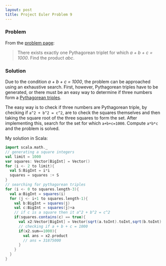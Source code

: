 ```yaml
--- 
layout: post
title: Project Euler Problem 9 
--- 
```


### Problem 
From the [problem page](https://projecteuler.net/problem=9):
> There exists exactly one Pythagorean triplet for which *a + b + c = 1000*.
> Find the product *abc*.

### Solution 
Due to the condition *a + b + c = 1000*, the problem can be approached using an exhaustive search. First, however, Pythagorean triples 
have to be generated, or there must be an easy way to determine if three numbers form a [Pythagorean triples](https://en.wikipedia.org/wiki/Pythagorean_triple). 

The easy way is to check if three numbers are Pythagorean triple, by checking if ```a^2 + b^2 = c^2```, are to check the squares themselves and 
then taking the square root of the three squares to form the set. After implementing this, search for the set for which ```a+b+c=1000```.
Compute ```a*b*c``` and the problem is solved. 

My solution in Scala: 
```scala
import scala.math._
// generating a square integers
val limit = 1000
var squares: Vector[BigInt] = Vector()
for (i <- 2 to limit){
  val S:BigInt = i*i
  squares = squares :+ S
}
// searching for pythagorean triples
for (i <- 0 to squares.length-3){
  val a:BigInt = squares(i)
  for (j <- i+1 to squares.length-1){
    val b:BigInt = squares(j)
    val c:BigInt = squares(j)+a
    // if c is a square then it a^2 + b^2 = c^2 
    if(squares.contains(c) == true){
      val x2:Vector[BigInt] = Vector(sqrt(a.toInt).toInt,sqrt(b.toInt).toInt,sqrt(c.toInt).toInt)
      // checking if a + b + c = 1000
      if(x2.sum==1000){
        val ans = x2.product
        // ans = 31875000
      }
    }
  }
}
```
